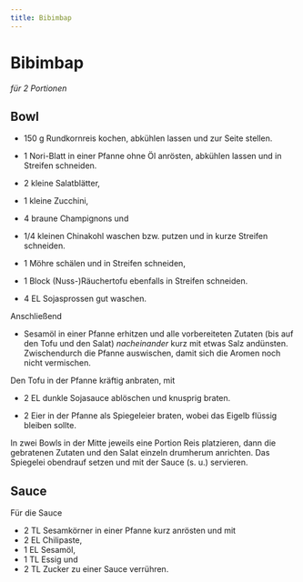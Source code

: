 ```yaml
---
title: Bibimbap
---
```


# Bibimbap

*für 2 Portionen*

## Bowl
* 150 g Rundkornreis
kochen, abkühlen lassen und zur Seite stellen.

* 1 Nori-Blatt
in einer Pfanne ohne Öl anrösten, abkühlen lassen und in Streifen
schneiden.

* 2 kleine Salatblätter,
* 1 kleine Zucchini,
* 4 braune Champignons
und
* 1/4 kleinen Chinakohl
waschen bzw. putzen und in kurze Streifen schneiden.

* 1 Möhre
schälen und in Streifen schneiden,
* 1 Block (Nuss-)Räuchertofu
ebenfalls in Streifen schneiden.

* 4 EL Sojasprossen
gut waschen.

Anschließend
* Sesamöl
in einer Pfanne erhitzen und alle vorbereiteten Zutaten (bis
auf den Tofu und den Salat) *nacheinander* kurz mit
etwas Salz andünsten. Zwischendurch die Pfanne auswischen,
damit sich die Aromen noch nicht vermischen.

Den Tofu in der Pfanne kräftig anbraten, mit
* 2 EL dunkle Sojasauce
ablöschen und knusprig braten.

* 2 Eier
in der Pfanne als Spiegeleier braten, wobei das Eigelb flüssig
bleiben sollte.

In zwei Bowls in der Mitte jeweils eine Portion Reis platzieren,
dann die gebratenen Zutaten und den Salat einzeln drumherum
anrichten. Das Spiegelei obendrauf setzen und mit der Sauce (s. u.)
servieren.

## Sauce
Für die Sauce
* 2 TL Sesamkörner
in einer Pfanne kurz anrösten und mit
* 2 EL Chilipaste,
* 1 EL Sesamöl,
* 1 TL Essig
und
* 2 TL Zucker
zu einer Sauce verrühren.
